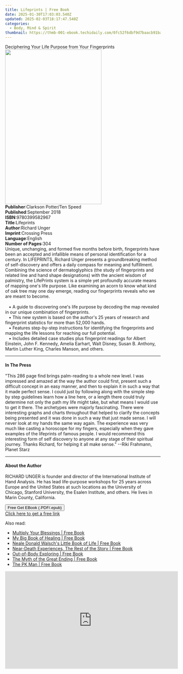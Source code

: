 ```yaml
---
title: Lifeprints | Free Book
date: 2025-01-30T17:03:03.540Z
updated: 2025-02-03T18:17:47.540Z
categories:
  - Body, Mind & Spirit
thumbnail: https://thmb-001-ebook.techidaily.com/0fc52f6dbf9d7baacb91ba8eaebc3047784ac959b1fe48b62da8c475d103a798.jpg
---
```

<main id="book-container">
  <div class="flex flex-col">
    <div class="book-brief flex-1 py-6 px-4 sm:p-6 md:py-10 md:px-8">
      <!-- brief-->
      <div class="book-brief-main">
        Deciphering Your Life Purpose from Your Fingerprints
      </div>
    </div>
    <div
      class="book-meta-info flex-1 grid gap-4 col-start-1 col-end-3 row-start-1 sm:mb-6 sm:grid-cols-4 lg:gap-6 lg:col-start-2 lg:row-end-6 lg:row-span-6 lg:mb-0"
    >
      <div
        class="book-meta-info-left place-content-center mt-4 p-4 text-sm leading-6 col-start-2 col-span-2 dark:text-slate-400"
      >
        <img
          class="w-full h-500 object-cover rounded-lg sm:h-255 sm:col-span-2 lg:col-span-full"
          src="https://img-001-ebook.techidaily.com/a604aab14e1ee7de5df0480f9285c93d583cb51be69a3870a1ebde569d5a120c.jpg"
          alt=""
          width="312"
          height="500"
        />
      </div>
      <div
        class="book-meta-info-right mt-2 col-start-1 row-start-2 col-span-3 self-center"
      >
        <!-- meta data  -->
        <div class="flex flex-col px-4 md:px-8">
          <div class="flex-1">
            <strong>Publisher</strong>:<span class="px-2"
              >Clarkson Potter/Ten Speed</span
            >
          </div>
          <div class="flex-1">
            <strong>Published</strong>:<span class="px-2">September 2018</span>
          </div>
          <div class="flex-1">
            <strong>ISBN</strong>:<span class="px-2">9780399582967</span>
          </div>
          <div class="flex-1">
            <strong>Title</strong>:<span class="px-2">Lifeprints</span>
          </div>
          <div class="flex-1">
            <strong>Author</strong>:<span class="px-2">Richard Unger</span>
          </div>
          <div class="flex-1">
            <strong>Imprint</strong>:<span class="px-2">Crossing Press</span>
          </div>
          <div class="flex-1">
            <strong>Language</strong>:<span class="px-2">English</span>
          </div>
          <div class="flex-1">
            <strong>Number of Pages</strong>:<span class="px-2">304</span>
          </div>
        </div>
      </div>
    </div>
    <div class="book-description flex-1 py-6 px-4 sm:p-6 md:py-10 md:px-8">
      <div class="book-description-main">
        <div accordion-content="" id="description">
          Unique, unchanging, and formed five months before birth, fingerprints
          have been an accepted and infallible means of personal identification
          for a century. In LIFEPRINTS, Richard Unger presents a groundbreaking
          method of self-discovery and offers a daily compass for meaning and
          fulfillment. Combining the science of dermatoglyphics (the study of
          fingerprints and related line and hand shape designations) with the
          ancient wisdom of palmistry, the LifePrints system is a simple yet
          profoundly accurate means of mapping one's life purpose. Like
          examining an acorn to know what kind of oak tree may one day emerge,
          reading our fingerprints reveals who we are meant to become.<br /><br />&nbsp;&nbsp;&nbsp;•&nbsp;A
          guide to discovering one's life purpose by decoding the map revealed
          in our unique combination of fingerprints.
          <br />&nbsp;&nbsp;&nbsp;•&nbsp;This new system is based on the
          author's 25 years of research and fingerprint statistics for more than
          52,000 hands. <br />&nbsp;&nbsp;&nbsp;•&nbsp;Features step-by-step
          instructions for identifying the fingerprints and mapping the life
          lessons for reaching our full potential.
          <br />&nbsp;&nbsp;&nbsp;•&nbsp;Includes detailed case studies plus
          fingerprint readings for Albert Einstein, John F. Kennedy, Amelia
          Earhart, Walt Disney, Susan B. Anthony, Martin Luther King, Charles
          Manson, and others.
        </div>
        <div class="accordion-fader"></div>
      </div>
    </div>
    <div class="book-excerpts flex-1 py-6 px-4 sm:p-6 md:py-10 md:px-8">
      <!-- excerpts-->
      <div class="book-excerpts-main">
        <hr />
        <h4 class="placeholder placeholder-heading">
          <span>In The Press</span>
        </h4>
        <p>
          "This 286 page find brings palm-reading to a whole new level. I was
          impressed and amazed at the way the author could first, present such a
          difficult concept in an easy manner, and then to explain it in such a
          way that it made perfect sense. I could just by following along with
          the simple step by step guidelines learn how a line here, or a length
          there could truly determine not only the path my life might take, but
          what means I would use to get it there. The archetypes were majorly
          fascinating.&nbsp;There were interesting graphs and charts throughout
          that helped to clarify the concepts being presented and it was done in
          such a way that just made sense. I will never look at my hands the
          same way again. The experience was very much like casting a horoscope
          for my fingers, especially when they gave examples of the lifeprints
          of famous people. I would recommend this interesting form of self
          discovery to anyone at any stage of their spiritual journey. Thanks
          Richard, for helping it all make sense." --Riki Frahmann, Planet Starz
        </p>
      </div>
    </div>
    <div class="book-about-author flex-1 py-6 px-4 sm:p-6 md:py-10 md:px-8">
      <!-- about author-->
      <div class="book-main-author-main">
        <hr />
        <h4 class="placeholder placeholder-heading">
          <span>About the Author</span>
        </h4>
        <p>
          RICHARD UNGER is founder and director of the International Institute
          of Hand Analysis. He has lead life-purpose workshops for 25 years
          across Europe and the United States at such locations as the
          University of Chicago, Stanford University, the Esalen Institute, and
          others. He lives in Marin County, California.
        </p>
      </div>
    </div>
    <div class="book-free-get flex-1 py-6 px-4 sm:p-6 md:py-10 md:px-8">
      <button
        id="btn-free-get"
        class="bg-blue-500 hover:bg-blue-700 text-white font-bold py-2 px-4 rounded"
      >
        Free Get EBook (.PDF/.epub)
      </button>
      <div id="countdown-display" class="px-2 text-lg mt-2"></div>
      <a
        id="free-link"
        class="hidden bg-blue-500 hover:bg-blue-700 text-white font-bold py-2 px-4 rounded"
        href="https://www.ebooks.com/en-us/book/96393351/lifeprints/richard-unger/"
        target="_blank"
        >Click here to get a free link</a
      >
    </div>
    <script>
      let countdownTime = 0;
      let countdownInterval = null;
      document
        .getElementById('btn-free-get')
        .addEventListener('click', startCountdown);
      function startCountdown() {
        countdownTime = new Date().getTime() + 60000 * 3;
        countdownInterval = setInterval(updateCountdown, 1000);
        document.getElementById('btn-free-get').disabled = true;
        document
          .getElementById('btn-free-get')
          .classList.add('bg-gray-500', 'cursor-not-allowed');
      }
      function updateCountdown() {
        let currentTime = new Date().getTime();
        let timeLeft = countdownTime - currentTime;
        let secondsLeft = Math.floor(timeLeft / 1000);
        document.getElementById('countdown-display').innerHTML =
          `Remaining time: ${secondsLeft} seconds.`;
        if (secondsLeft <= 0) {
          clearInterval(countdownInterval);
          document.getElementById('btn-free-get').classList.add('hidden');
          document.getElementById('free-link').classList.remove('hidden');
          document.getElementById('countdown-display').innerHTML = '';
        }
      }
    </script>
  </div>
</main>

<ins class="adsbygoogle"
      style="display:block"
      data-ad-client="ca-pub-7571918770474297"
      data-ad-slot="8358498916"
      data-ad-format="auto"
      data-full-width-responsive="true"></ins>
    

<span class="atpl-alsoreadstyle">Also read:</span>
<div><ul>
<li><a href="https://novels-ebooks.techidaily.com/1127033-9781612832647-multiply-your-blessings/"><u>Multiply Your Blessings | Free Book</u></a></li>
<li><a href="https://novels-ebooks.techidaily.com/1127034-9781612830193-my-big-book-of-healing/"><u>My Big Book of Healing | Free Book</u></a></li>
<li><a href="https://novels-ebooks.techidaily.com/1127044-9781612831312-neale-donald-walschs-little-book-of-life/"><u>Neale Donald Walsch's Little Book of Life | Free Book</u></a></li>
<li><a href="https://novels-ebooks.techidaily.com/1127045-9781612830841-near-death-experiences-the-rest-of-the-story/"><u>Near-Death Experiences, The Rest of the Story | Free Book</u></a></li>
<li><a href="https://novels-ebooks.techidaily.com/1127053-9781612830223-out-of-body-exploring/"><u>Out-of-Body Exploring | Free Book</u></a></li>
<li><a href="https://novels-ebooks.techidaily.com/1127035-9781612830445-the-myth-of-the-great-ending/"><u>The Myth of the Great Ending | Free Book</u></a></li>
<li><a href="https://novels-ebooks.techidaily.com/1127056-9781612833149-the-pk-man/"><u>The PK Man | Free Book</u></a></li>
</ul></div>

<!-- affiliate ads begin -->
<iframe width="560" height="315" src="https://www.youtube.com/embed/-yZKNLxj3po?si=-RbF6nCJEVlHWP-M" title="YouTube video player" frameborder="0" allow="accelerometer; autoplay; clipboard-write; encrypted-media; gyroscope; picture-in-picture; web-share" referrerpolicy="strict-origin-when-cross-origin" allowfullscreen></iframe>
<!-- affiliate ads end -->


